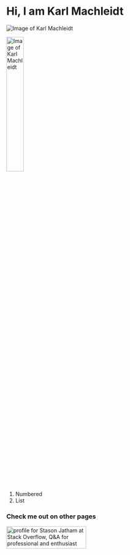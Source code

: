 # Hi, I am Karl Machleidt

![Image of Karl Machleidt](https://github.com/StasonJatham/me/blob/master/assets/css/IMG_7364_freigestellt.png)

<img src="https://github.com/StasonJatham/me/raw/master/assets/css/IMG_7364_freigestellt.png" alt="Image of Karl Machleidt" style="width:30%; hight:30%;">


1. Numbered
2. List



### Check me out on other pages
<a href="https://stackoverflow.com/users/13264448/stason-jatham"><img src="https://stackoverflow.com/users/flair/13264448.png" width="208" height="58" alt="profile for Stason Jatham at Stack Overflow, Q&amp;A for professional and enthusiast programmers" title="profile for Stason Jatham at Stack Overflow, Q&amp;A for professional and enthusiast programmers"></a>



